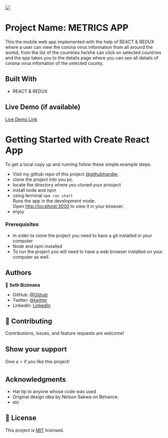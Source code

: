 ![](https://img.shields.io/badge/Microverse-blueviolet)

# Project Name: METRICS APP

  This the mobile web app implemented with the help of REACT & REDUX where a user can view the corona virus information from all around the workd, from the list of the countries he/she can click on selected countries and the app takes you to the details page where you can see all details of corona virus infomation of the selected county.
## Built With

- REACT & REDUX
## Live Demo (if available)

[Live Demo Link](https://metrics.sethpro.com)

# Getting Started with Create React App
To get a local copy up and running follow these simple example steps.
- Visit my github repo of this project [@githubhandle](https://github.com/Sevenpros/metrics-app);
- clone the project into you pc.
- locate the directory where you cloned your prooject
- install node and npm
- using terminal ```npm run start ```  
Runs the app in the development mode.\
Open [http://localhost:3000](http://localhost:3000) to view it in your browser.
- enjoy 

### Prerequisites
- In order to clone the project you need to have a git installed in your computer
- Node and npm installed
- To run the project you will need to have a web browser installed on your computer as well.

## Authors

👤 **Seth Bizimana**

- GitHub: [@Github](https://github.com/Sevenpros)
- Twitter: [@twitter](https://twitter.com/BizimanaSeth)
- LinkedIn: [LinkedIn](https://www.linkedin.com/in/seth-bizimana-2a0624189)

## 🤝 Contributing

Contributions, issues, and feature requests are welcome!

## Show your support

Give a ⭐️ if you like this project!

## Acknowledgments

- Hat tip to anyone whose code was used
- Original design idea by Nelson Sakwa on Behance.
- etc

## 📝 License

This project is [MIT](./MIT.md) licensed.
